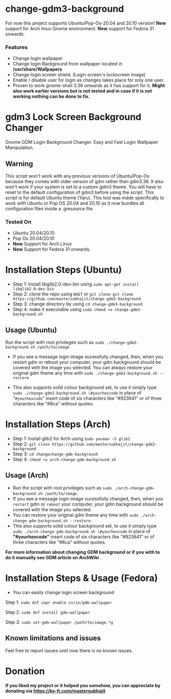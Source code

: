# change-gdm3-background
For now this project supports Ubuntu/Pop-Os-20.04 and 20.10 version!
__New__ support for Arch linux Gnome environment.
__New__ support for Fedora 31 onwards. 

### Features
* Change login wallpaper
* Change login Background from wallpaper located in __/usr/share/Wallpapers__
* Change login screen shield. (Login screen's lockscreen image)
* Enable / disable user for login as changes takes place for only one user. 
* Proven to work gnome-shell 3.36 onwards as it has support for it. __Might also work earlier versions but is not tested and in case if it is not working nothing can be done to fix.__

# gdm3 Lock Screen Background Changer
Gnome GDM Login Background Changer. Easy and Fast Login Wallpaper Manipulation.

## Warning
This script won't work with any previous versions of Ubuntu/Pop-Os because they comes with older version of gdm rather than gdm3.36. It also won't work if your system is set to a custom gdm3 theme. You will have to reset to the default configuration of gdm3 before using the script. This script is for default Ubuntu theme (Yaru). This tool was made specifically to work with Ubuntu or Pop OS 20.04 and 20.10 as it now bundles all configuration files inside a .gresource file.

### Tested On 
* Ubuntu 20.04/20.10
* Pop Os 20.04/20.10
* __New__ Support for Arch Linux
* __New__ Support for Fedora 31 onwards.
# Installation Steps (Ubuntu) 
* Step 1: Install libglib2.0-dev-bin using `sudo apt-get install libglib2.0-dev-bin`
* Step 2: clone the repo using `WGET` or `git clone`:
`git clone https://github.com/mastersubhajit/change-gdm3-background`
* Step 3: change directory by using `cd change-gdm3-background`
* Step 4: make it executable using `sudo chmod +x change-gdm3-background.sh`

## Usage (Ubuntu)
Run the script with root privileges such as `sudo ./change-gdm3-background.sh /path/to/image`
* If you see a message login image sucessfully changed, then, when you restart gdm or reboot your computer, your gdm background should be covered with the image you selected.
You can always restore your original gdm theme any time with `sudo ./change-gdm3-background.sh --restore`

* This also supports solid colour background set, to use it simply type `sudo ./change-gdm3-background.sh \#yourhexcode` in place of "`#yourhexcode`" insert code of six characters like "#923641" or of three characters like "#8ca" without quotes.

# Installation Steps (Arch)
* Step 1: Install glib2 for Arch using `Sudo pacman -S glib2`
* Step 2: `git clone https://github.com/mastersubhajit/change-gdm3-background`
* Step 3: `cd changechange-gdm-background`
* Step 4: `chmod +x arch-change-gdm-background.sh`

## Usage (Arch)
* Run the script with root privileges such as `sudo ./arch-change-gdm-background.sh /path/to/image`.
* If you see a message login image sucessfully changed, then, when you `restart` gdm or `reboot` your computer, your gdm background should be covered with the image you selected.
* You can restore your original gdm theme any time with `sudo ./arch-change-gdm-background.sh --restore`.
* This also supports solid colour background set, to use it simply type `sudo ./arch-change-gdm-background.sh \#yourhexcode` in place of __"#yourhexcode"__ insert code of six characters like "#923641" or of three characters like "#8ca" without quotes.

__For more information about changing GDM background or if you with to do it manually see GDM article on ArchWiki__ .

# Installation Steps & Usage __(Fedora)__
* You can easily change login screen background

Step 1: `sudo dnf copr enable zirix/gdm-wallpaper`

Step 2: `sudo dnf install gdm-wallpaper`

Step 3: `sudo set-gdm-wallpaper /path/to/image.*g`

## Known limitations and issues
Feel free to report issues until now there is no known issues.
# Donation
#### If you liked my project or it helped you somehow, you can appreciate by donating via https://ko-fi.com/mastersubhajit
